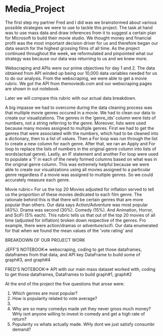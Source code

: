# Media_Project

The first step my partner Fred and I did was we brainstormed about various possible strategies we were to use to tackle this project. The task at hand was to use mass data and draw inferences from it to suggest a certain plan for Microsoft to build their movie studio. We thought money and financial profit was the most important decision driver for us and therefore began our data search for the highest grossing films of all time. As the project continued throughout the week, we reformulated and pinpointed what our strategy was because our data was returning to us and we knew more. 


Webscraping and APIs were our prime objectives for day 1 and 2. The data obtained from API winded up being our 10,000 data variables needed for us to do our analysis. From the webscraping, we were able to get a movie rubric. We got the API from 
themoviedb.com and our webscraping pages are shown in out notebook.


   
   Later we will compare this rubric with our actual data breakdown.
   
   A big impasse we had to overcome during the data cleaning process was that multiple movie genres occured in a movie. We had to clean our data to create our visualizations. The genres in the ’genre_ids’ column were lists of numbers, not a string referring to the genre. Moreover, lists were used because many movies assigned to multiple genres. First we had to get the genres that were associated with the numbers, which had to be cleaned into a dictionary, then to a list of values. Then a For loop was run through the list to create a new column for each genre. After that, we ran an Apply and For loop to replace the lists of numbers in the original genre column into lists of words(actual genre). Lastly, an IF statement and another For loop were used to populate a ‘1’ in each of the newly formed columns based on what was in the original genre column. This was extremely helpful because we were able to create our visualizations using all movies assigned to a particular genre regardless if a movie was assigned to multiple genres. So we could accurately measure each genre.
   
   Movie rubric= For us the top 20 Movies adjusted for inflation served to tell us the proportion of these movies dedicated to each film genre. The rationale behind this is that there will be certain genres that are more popular than others. Our data says Action/Adventure was most popular (40%). Drama was second (30%). Comedy (15%). And Animation, Horror, and SciFi (5% each). This rubric tells us that out of the top 20 movies of all time (adjusted for inflation) broken down respective of the genres. Fro example, there were action/dramas or adventure/scifi. Our data enumerated for that when we found the mean values of the 'vote rating' and  
   
   
BREAKDOWN OF OUR PROJECT WORK


JEFF'S NOTEBOOK=>    webscraping, coding to get those dataframes, dataframes from that data, and API key
    DataFrame to build some of graph#3, and graph#4



FRED'S NOTEBOOK=>    API with our main mass dataset worked with, coding to get those dataframes, Dataframes to build graph#1, graph#2

  
  
   At the end of the project the five questions that arose were:
   1. Which genres are most popular?
   2. How is popularity related to vote average?
   3. 
   4. Why are so many comedys made yet they never gross much money? WHy isnt anyone willing to invest in comedy and get a high rate of return?
   5. Popularity vs whats actually made. WHy dont we just satisfy consumbr demand?
         
